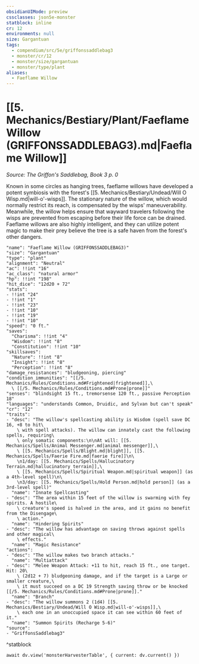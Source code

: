 ```yaml
---
obsidianUIMode: preview
cssclasses: json5e-monster
statblock: inline
cr: 12
environments: null
size: Gargantuan
tags:
  - compendium/src/5e/griffonssaddlebag3
  - monster/cr/12
  - monster/size/gargantuan
  - monster/type/plant
aliases:
  - Faeflame Willow
---
```

# [[5. Mechanics/Bestiary/Plant/Faeflame Willow (GRIFFONSSADDLEBAG3).md|Faeflame Willow]]
*Source: The Griffon's Saddlebag, Book 3 p. 0*

Known in some circles as hanging trees, faeflame willows have developed a potent symbiosis with the forest's [[5. Mechanics/Bestiary/Undead/Will O Wisp.md|will-o'-wisps]]. The stationary nature of the willow, which would normally restrict its reach, is compensated by the wisps' maneuverability. Meanwhile, the willow helps ensure that wayward travelers following the wisps are prevented from escaping before their life force can be drained. Faeflame willows are also highly intelligent, and they can utilize potent magic to make their prey believe the tree is a safe haven from the forest's other dangers.

```statblock
"name": "Faeflame Willow (GRIFFONSSADDLEBAG3)"
"size": "Gargantuan"
"type": "plant"
"alignment": "Neutral"
"ac": !!int "16"
"ac_class": "natural armor"
"hp": !!int "198"
"hit_dice": "12d20 + 72"
"stats":
- !!int "24"
- !!int "1"
- !!int "23"
- !!int "10"
- !!int "19"
- !!int "10"
"speed": "0 ft."
"saves":
  "Charisma": !!int "4"
  "Wisdom": !!int "8"
  "Constitution": !!int "10"
"skillsaves":
  "Nature": !!int "8"
  "Insight": !!int "8"
  "Perception": !!int "8"
"damage_resistances": "bludgeoning, piercing"
"condition_immunities": "[[/5. Mechanics/Rules/Conditions.md#Frightened|frightened]],\
  \ [[/5. Mechanics/Rules/Conditions.md#Prone|prone]]"
"senses": "blindsight 15 ft., tremorsense 120 ft., passive Perception 18"
"languages": "understands Common, Druidic, and Sylvan but can't speak"
"cr": "12"
"traits":
- "desc": "The willow's spellcasting ability is Wisdom (spell save DC 16, +8 to hit\
    \ with spell attacks). The willow can innately cast the following spells, requiring\
    \ only somatic components:\n\nAt will: [[5. Mechanics/Spells/Animal Messenger.md|animal messenger]],\
    \ [[5. Mechanics/Spells/Blight.md|blight]], [[5. Mechanics/Spells/Faerie Fire.md|faerie fire]]\n\
    \n1/day: [[5. Mechanics/Spells/Hallucinatory Terrain.md|hallucinatory terrain]],\
    \ [[5. Mechanics/Spells/Spiritual Weapon.md|spiritual weapon]] (as a 4th-level spell)\n\
    \n3/day: [[5. Mechanics/Spells/Hold Person.md|hold person]] (as a 3rd-level spell)"
  "name": "Innate Spellcasting"
- "desc": "The area within 15 feet of the willow is swarming with fey spirits. A hostile\
    \ creature's speed is halved in the area, and it gains no benefit from the Disengage\
    \ action."
  "name": "Hindering Spirits"
- "desc": "The willow has advantage on saving throws against spells and other magical\
    \ effects."
  "name": "Magic Resistance"
"actions":
- "desc": "The willow makes two branch attacks."
  "name": "Multiattack"
- "desc": "Melee Weapon Attack: +11 to hit, reach 15 ft., one target. Hit: 20\
    \ (2d12 + 7) bludgeoning damage, and if the target is a Large or smaller creature,\
    \ it must succeed on a DC 19 Strength saving throw or be knocked [[/5. Mechanics/Rules/Conditions.md#Prone|prone]]."
  "name": "Branch"
- "desc": "The willow summons 2 (1d4) [[5. Mechanics/Bestiary/Undead/Will O Wisp.md|will-o'-wisps]],\
    \ each one in an unoccupied space it can see within 60 feet of it."
  "name": "Summon Spirits (Recharge 5-6)"
"source":
- "GriffonsSaddlebag3"
```
^statblock

```dataviewjs
await dv.view('monsterHarvesterTable', { current: dv.current() })
```
